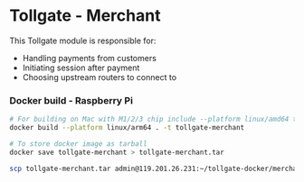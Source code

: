 # Tollgate - Merchant

This Tollgate module is responsible for:

- Handling payments from customers
- Initiating session after payment
- Choosing upstream routers to connect to

### Docker build - Raspberry Pi

```bash
# For building on Mac with M1/2/3 chip include --platform linux/amd64 to create an amd build
docker build --platform linux/arm64 . -t tollgate-merchant

# To store docker image as tarball 
docker save tollgate-merchant > tollgate-merchant.tar

scp tollgate-merchant.tar admin@119.201.26.231:~/tollgate-docker/merchant
```
